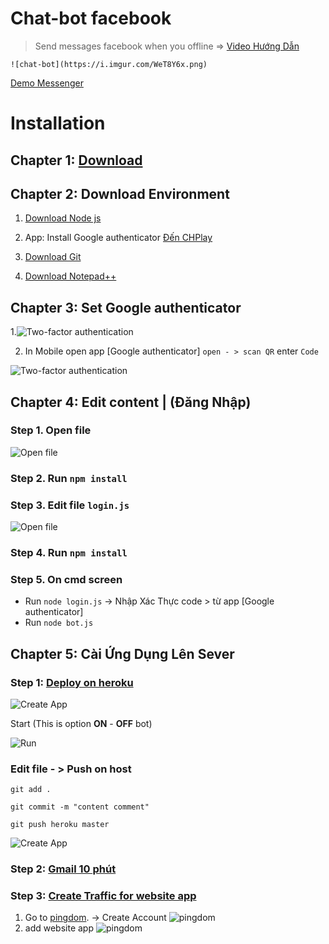 # Chat-bot facebook
> Send messages facebook when you offline
=> [Video Hướng Dẫn](youtube)

    ![chat-bot](https://i.imgur.com/WeT8Y6x.png)


[Demo Messenger](facebook)

# Installation

## Chapter 1: [Download](https://codeload.github.com/seakBz/chatbot/zip/master)
## Chapter 2: Download Environment
1. [Download Node js](https://nodejs.org/dist/v10.16.3/node-v10.16.3-x64.msi)

2. App: Install Google authenticator
[Đến CHPlay](https://play.google.com/store/apps/details?id=com.google.android.apps.authenticator2&hl=vi)

3. [Download Git](https://git-scm.com/download/win)

4. [Download Notepad++](https://codeload.github.com/huykhangvo/cmt/zip/master)

## Chapter 3: Set Google authenticator
	
1.![Two-factor authentication](https://www.facebook.com/security/2fac/settings/)

2. In Mobile open app [Google authenticator] `open - > scan QR` enter `Code`


![Two-factor authentication](https://i.imgur.com/CVaokMR.png)

## Chapter 4: Edit content  |   (Đăng Nhập)
### Step 1. Open file
![Open file](https://i.imgur.com/tHHZ5p1.gif)

### Step 2. Run `npm install `

### Step 3. Edit file `login.js`
![Open file](https://i.imgur.com/QxJNrWy.png)

### Step 4. Run `npm install `
### Step 5. On cmd screen  
 - Run `node login.js` ->  Nhập Xác Thực code > từ app [Google authenticator]
 - Run `node bot.js`

## Chapter 5: Cài Ứng Dụng Lên Sever
### Step 1: [Deploy on heroku](https://www.heroku.com/)
![Create App](https://i.imgur.com/ZMTNrMe.gif)

Start  (This is option **ON** - **OFF** bot)

![Run](https://i.imgur.com/QNY4JJh.gif)

### Edit file - > Push on host

`git add .`

`git commit -m "content comment"`

`git push heroku master`

![Create App](https://i.imgur.com/LlyvegL.gif)
### Step 2: [Gmail 10 phút](https://10minutemail.net/?lang=vi)

### Step 3: [Create Traffic for website app](https://my.pingdom.com/)
1. Go to [pingdom](https://www.pingdom.com). -> Create Account
![pingdom](https://i.imgur.com/YxYqWnr.png)
2. add website app
![pingdom](https://i.imgur.com/nZD6qvw.png)
 
